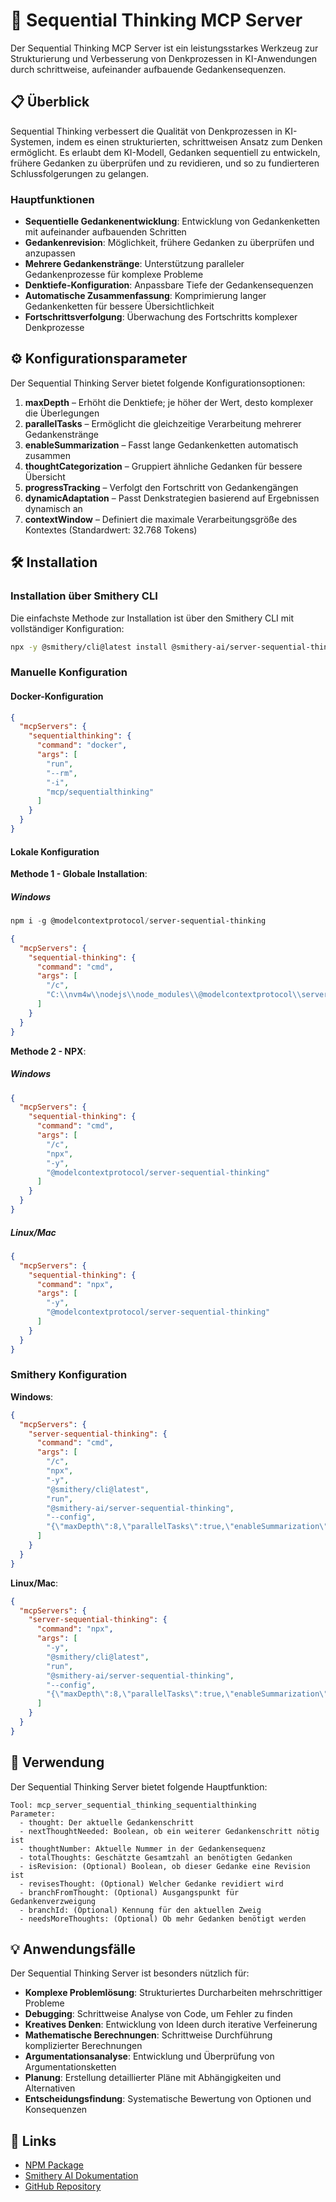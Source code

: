 # 🔄 Sequential Thinking MCP Server

Der Sequential Thinking MCP Server ist ein leistungsstarkes Werkzeug zur Strukturierung und Verbesserung von Denkprozessen in KI-Anwendungen durch schrittweise, aufeinander aufbauende Gedankensequenzen.

## 📋 Überblick

Sequential Thinking verbessert die Qualität von Denkprozessen in KI-Systemen, indem es einen strukturierten, schrittweisen Ansatz zum Denken ermöglicht. Es erlaubt dem KI-Modell, Gedanken sequentiell zu entwickeln, frühere Gedanken zu überprüfen und zu revidieren, und so zu fundierteren Schlussfolgerungen zu gelangen.

### Hauptfunktionen

- **Sequentielle Gedankenentwicklung**: Entwicklung von Gedankenketten mit aufeinander aufbauenden Schritten
- **Gedankenrevision**: Möglichkeit, frühere Gedanken zu überprüfen und anzupassen
- **Mehrere Gedankenstränge**: Unterstützung paralleler Gedankenprozesse für komplexe Probleme
- **Denktiefe-Konfiguration**: Anpassbare Tiefe der Gedankensequenzen
- **Automatische Zusammenfassung**: Komprimierung langer Gedankenketten für bessere Übersichtlichkeit
- **Fortschrittsverfolgung**: Überwachung des Fortschritts komplexer Denkprozesse

## ⚙️ Konfigurationsparameter

Der Sequential Thinking Server bietet folgende Konfigurationsoptionen:

1. **maxDepth** – Erhöht die Denktiefe; je höher der Wert, desto komplexer die Überlegungen
2. **parallelTasks** – Ermöglicht die gleichzeitige Verarbeitung mehrerer Gedankenstränge
3. **enableSummarization** – Fasst lange Gedankenketten automatisch zusammen
4. **thoughtCategorization** – Gruppiert ähnliche Gedanken für bessere Übersicht
5. **progressTracking** – Verfolgt den Fortschritt von Gedankengängen
6. **dynamicAdaptation** – Passt Denkstrategien basierend auf Ergebnissen dynamisch an
7. **contextWindow** – Definiert die maximale Verarbeitungsgröße des Kontextes (Standardwert: 32.768 Tokens)

## 🛠️ Installation

### Installation über Smithery CLI

Die einfachste Methode zur Installation ist über den Smithery CLI mit vollständiger Konfiguration:

```bash
npx -y @smithery/cli@latest install @smithery-ai/server-sequential-thinking --client cursor --config "{\"maxDepth\":8,\"parallelTasks\":true,\"enableSummarization\":true,\"thoughtCategorization\":true,\"progressTracking\":true,\"dynamicAdaptation\":true,\"contextWindow\":32768}"
```

### Manuelle Konfiguration

#### Docker-Konfiguration

```json
{
  "mcpServers": {
    "sequentialthinking": {
      "command": "docker",
      "args": [
        "run",
        "--rm",
        "-i",
        "mcp/sequentialthinking"
      ]
    }
  }
}
```

#### Lokale Konfiguration

**Methode 1 - Globale Installation**:

##### Windows
```powershell
npm i -g @modelcontextprotocol/server-sequential-thinking
```

```json
{
  "mcpServers": {
    "sequential-thinking": {
      "command": "cmd",
      "args": [
        "/c",
        "C:\\nvm4w\\nodejs\\node_modules\\@modelcontextprotocol\\server-sequential-thinking\\dist\\index.js"
      ]
    }
  }
}
```

**Methode 2 - NPX**:

##### Windows
```json
{
  "mcpServers": {
    "sequential-thinking": {
      "command": "cmd",
      "args": [
        "/c",
        "npx",
        "-y",
        "@modelcontextprotocol/server-sequential-thinking"
      ]
    }
  }
}
```

##### Linux/Mac
```json
{
  "mcpServers": {
    "sequential-thinking": {
      "command": "npx",
      "args": [
        "-y",
        "@modelcontextprotocol/server-sequential-thinking"
      ]
    }
  }
}
```

### Smithery Konfiguration

**Windows**:
```json
{
  "mcpServers": {
    "server-sequential-thinking": {
      "command": "cmd",
      "args": [
        "/c",
        "npx",
        "-y",
        "@smithery/cli@latest",
        "run",
        "@smithery-ai/server-sequential-thinking",
        "--config",
        "{\"maxDepth\":8,\"parallelTasks\":true,\"enableSummarization\":true,\"thoughtCategorization\":true,\"progressTracking\":true,\"dynamicAdaptation\":true,\"contextWindow\":32768}"
      ]
    }
  }
}
```

**Linux/Mac**:
```json
{
  "mcpServers": {
    "server-sequential-thinking": {
      "command": "npx",
      "args": [
        "-y",
        "@smithery/cli@latest",
        "run",
        "@smithery-ai/server-sequential-thinking",
        "--config",
        "{\"maxDepth\":8,\"parallelTasks\":true,\"enableSummarization\":true,\"thoughtCategorization\":true,\"progressTracking\":true,\"dynamicAdaptation\":true,\"contextWindow\":32768}"
      ]
    }
  }
}
```

## 🚀 Verwendung

Der Sequential Thinking Server bietet folgende Hauptfunktion:

```
Tool: mcp_server_sequential_thinking_sequentialthinking
Parameter:
  - thought: Der aktuelle Gedankenschritt
  - nextThoughtNeeded: Boolean, ob ein weiterer Gedankenschritt nötig ist
  - thoughtNumber: Aktuelle Nummer in der Gedankensequenz
  - totalThoughts: Geschätzte Gesamtzahl an benötigten Gedanken
  - isRevision: (Optional) Boolean, ob dieser Gedanke eine Revision ist
  - revisesThought: (Optional) Welcher Gedanke revidiert wird
  - branchFromThought: (Optional) Ausgangspunkt für Gedankenverzweigung
  - branchId: (Optional) Kennung für den aktuellen Zweig
  - needsMoreThoughts: (Optional) Ob mehr Gedanken benötigt werden
```

## 💡 Anwendungsfälle

Der Sequential Thinking Server ist besonders nützlich für:

- **Komplexe Problemlösung**: Strukturiertes Durcharbeiten mehrschrittiger Probleme
- **Debugging**: Schrittweise Analyse von Code, um Fehler zu finden
- **Kreatives Denken**: Entwicklung von Ideen durch iterative Verfeinerung
- **Mathematische Berechnungen**: Schrittweise Durchführung komplizierter Berechnungen
- **Argumentationsanalyse**: Entwicklung und Überprüfung von Argumentationsketten
- **Planung**: Erstellung detaillierter Pläne mit Abhängigkeiten und Alternativen
- **Entscheidungsfindung**: Systematische Bewertung von Optionen und Konsequenzen

## 🔗 Links

- [NPM Package](https://www.npmjs.com/package/@modelcontextprotocol/server-sequential-thinking)
- [Smithery AI Dokumentation](https://smithery.ai/server/@smithery-ai/server-sequential-thinking)
- [GitHub Repository](https://github.com/smithery-ai/reference-servers/tree/main/src/sequentialthinking) 